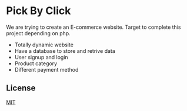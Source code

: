 <h1>Pick By Click</h1>

We are trying to create an E-commerce website.
Target to complete this project depending on php.

* Totally dynamic website
* Have a database to store and retrive data
* User signup and login
* Product category
* Different payment method

## License
[MIT](https://choosealicense.com/licenses/mit/)
